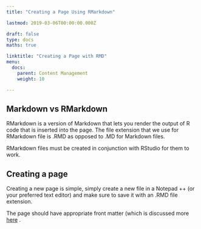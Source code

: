 ```yaml
---
title: "Creating a Page Using RMarkdown"

lastmod: 2019-03-06T00:00:00.000Z

draft: false
type: docs
maths: true	

linktitle: "Creating a Page with RMD"
menu:
  docs:
    parent: Content Management
    weight: 10

---
```


## Markdown vs RMarkdown

RMarkdown is a version of Markdown that lets you render the output of R code that is inserted into the page. The file extension that we use for RMarkdown file is .RMD as opposed to .MD for Markdown files. 

RMarkdown files must be created in conjunction with RStudio for them to work. 

## Creating a page

Creating a new page is simple, simply create a new file in a Notepad ++ (or your preferred text editor) and make sure to save it with an .RMD file extension. 

The page should have appropriate front matter (which is discussed more [here](https://underthehood101.netlify.com/docs/front_matter/) .
